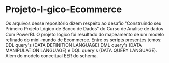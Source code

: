 # Projeto-l-gico-Ecommerce
Os arquivos desse repositório dizem respeito ao desafio "Construindo seu Primeiro Projeto Lógico de Banco de Dados" do Curso de Analise de dados Com PowerBI. O projeto lógico foi resultado do mapeamento de um modelo refinado do mini-mundo de Ecommerce. Entre os scripts presentes temos: DDL query's (DATA DEFINITION LANGUAGE) DML query's (DATA MANIPULATION LANGUAGE) e DQL query's (DATA QUERY LANGUAGE). Além do modelo conceitual EER do schema.
